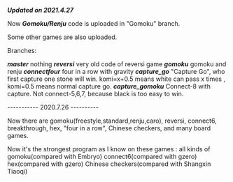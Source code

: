 ***Updated on 2021.4.27***

Now ***Gomoku/Renju*** code is uploaded in "Gomoku" branch.

Some other games are also uploaded.


Branches:

***master***          nothing
***reversi***         very old code of reversi game
***gomoku***          gomoku and renju
***connectfour***     four in a row with gravity
***capture_go***      "Capture Go", who first capture one stone will win. komi=x+0.5 means white can pass x times , komi=0.5 means normal capture go.
***capture_gomoku***  Connect-8 with capture. Not connect-5,6,7, because black is too easy to win. 



----------- 2020.7.26 ----------

Now there are gomoku(freestyle,standard,renju,caro), reversi, connect6, breakthrough, hex, "four in a row", Chinese checkers, and many board games.

Now it's the strongest program as I know on these games : 
all kinds of gomoku(compared with Embryo)
connect6(compared with gzero)
hex(compared with gzero)
Chinese checkers(compared with Shangxin Tiaoqi)

